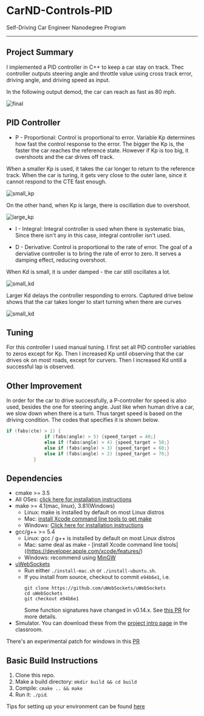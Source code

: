 # CarND-Controls-PID
Self-Driving Car Engineer Nanodegree Program

---

## Project Summary
I implemented a PID controller in C++ to keep a car stay on track. Thec controller outputs steering angle and throttle value using cross track error, driving angle, and driving speed as input. 

In the following output demod, the car can reach as fast as 80 mph.

![final](./gif/final.gif) 

## PID Controller
* P - Proportional: Control is proportional to error. Variable Kp determines how fast the control response to the error. The bigger the Kp is, the faster the car reaches the reference state. However if Kp is too big, it overshoots and the car drives off track.

When a smaller Kp is used, it takes the car longer to return to the reference track. When the car is turing, it gets very close to the outer lane, since it cannot respond to the CTE fast enough.

![small_kp](./gif/small_kp_v2.gif) 

On the other hand, when Kp is large, there is oscillation due to overshoot.

![large_kp](./gif/large_kp_v2.gif) 

* I - Integral: Integral controller is used when there is systematic bias, Since there isn't any in this case, integral controller isn't used.

* D - Derivative: Control is proportional to the rate of error. The goal of a derviative controller is to bring the rate of error to zero. It serves a damping effect, reducing overshoot. 

When Kd is small, it is under damped - the car still oscillates a lot.

![small_kd](./gif/small_kd.gif) 

Larger Kd delays the controller responding to errors. Captured drive below shows that the car takes longer to start turning when there are curves

![small_kd](./gif/small_kd.gif) 

## Tuning

For this controller I used manual tuning. I first set all PID controller variables to zeros except for Kp. Then I increased Kp until observing that the car drives ok on most roads, except for curvers. Then I increased Kd untill a successful lap is observed.

## Other Improvement

In order for the car to drive successfully, a P-controller for speed is also used, besides the one for steering angle. Just like when human drive a car, we slow down when there is a turn. Thus target speed is based on the driving condition. The codes that specifies it is shown below.

```C
if (fabs(cte) > 1) {
			  if (fabs(angle) > 5) {speed_target = 40;}
			  else if (fabs(angle) > 4) {speed_target = 50;}
			  else if (fabs(angle) > 3) {speed_target = 60;}
			  else if (fabs(angle) > 2) {speed_target = 70;}
		  }
```

## Dependencies

* cmake >= 3.5
 * All OSes: [click here for installation instructions](https://cmake.org/install/)
* make >= 4.1(mac, linux), 3.81(Windows)
  * Linux: make is installed by default on most Linux distros
  * Mac: [install Xcode command line tools to get make](https://developer.apple.com/xcode/features/)
  * Windows: [Click here for installation instructions](http://gnuwin32.sourceforge.net/packages/make.htm)
* gcc/g++ >= 5.4
  * Linux: gcc / g++ is installed by default on most Linux distros
  * Mac: same deal as make - [install Xcode command line tools]((https://developer.apple.com/xcode/features/)
  * Windows: recommend using [MinGW](http://www.mingw.org/)
* [uWebSockets](https://github.com/uWebSockets/uWebSockets)
  * Run either `./install-mac.sh` or `./install-ubuntu.sh`.
  * If you install from source, checkout to commit `e94b6e1`, i.e.
    ```
    git clone https://github.com/uWebSockets/uWebSockets 
    cd uWebSockets
    git checkout e94b6e1
    ```
    Some function signatures have changed in v0.14.x. See [this PR](https://github.com/udacity/CarND-MPC-Project/pull/3) for more details.
* Simulator. You can download these from the [project intro page](https://github.com/udacity/self-driving-car-sim/releases) in the classroom.

There's an experimental patch for windows in this [PR](https://github.com/udacity/CarND-PID-Control-Project/pull/3)

## Basic Build Instructions

1. Clone this repo.
2. Make a build directory: `mkdir build && cd build`
3. Compile: `cmake .. && make`
4. Run it: `./pid`. 

Tips for setting up your environment can be found [here](https://classroom.udacity.com/nanodegrees/nd013/parts/40f38239-66b6-46ec-ae68-03afd8a601c8/modules/0949fca6-b379-42af-a919-ee50aa304e6a/lessons/f758c44c-5e40-4e01-93b5-1a82aa4e044f/concepts/23d376c7-0195-4276-bdf0-e02f1f3c665d)




